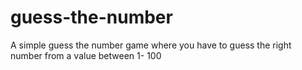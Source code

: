 # guess-the-number
A simple guess the number game where you have to guess the right number from a value between 1- 100
